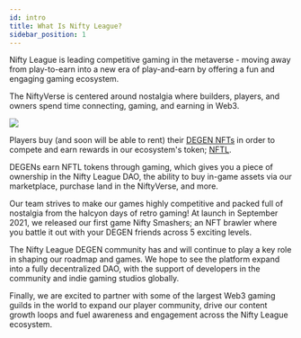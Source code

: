 ```yaml
---
id: intro
title: What Is Nifty League?
sidebar_position: 1
---
```


Nifty League is leading competitive gaming in the metaverse - moving away from play-to-earn into a new era of play-and-earn by offering a fun and engaging gaming ecosystem.

The NiftyVerse is centered around nostalgia where builders, players, and owners spend time connecting, gaming, and earning in Web3.

![](/img/story.gif)

Players buy (and soon will be able to rent) their [DEGEN NFTs](https://opensea.io/collection/niftydegen) in order to compete and earn rewards in our ecosystem's token; [NFTL](https://www.coingecko.com/en/coins/nifty-league).

DEGENs earn NFTL tokens through gaming, which gives you a piece of ownership in the Nifty League DAO, the ability to buy in-game assets via our marketplace, purchase land in the NiftyVerse, and more.

Our team strives to make our games highly competitive and packed full of nostalgia from the halcyon days of retro gaming! At launch in September 2021, we released our first game Nifty Smashers; an NFT brawler where you battle it out with your DEGEN friends across 5 exciting levels.

The Nifty League DEGEN community has and will continue to play a key role in shaping our roadmap and games. We hope to see the platform expand into a fully decentralized DAO, with the support of developers in the community and indie gaming studios globally.

Finally, we are excited to partner with some of the largest Web3 gaming guilds in the world to expand our player community, drive our content growth loops and fuel awareness and engagement across the Nifty League ecosystem.

